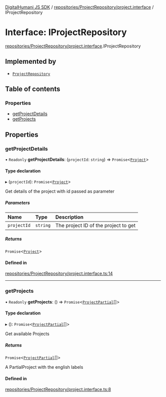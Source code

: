 [DigitalHumani JS SDK](../README.md) / [repositories/ProjectRepository/project.interface](../modules/repositories_ProjectRepository_project_interface.md) / IProjectRepository

# Interface: IProjectRepository

[repositories/ProjectRepository/project.interface](../modules/repositories_ProjectRepository_project_interface.md).IProjectRepository

## Implemented by

- [`ProjectRepository`](../classes/repositories_ProjectRepository_project_repository.ProjectRepository.md)

## Table of contents

### Properties

- [getProjectDetails](repositories_ProjectRepository_project_interface.IProjectRepository.md#getprojectdetails)
- [getProjects](repositories_ProjectRepository_project_interface.IProjectRepository.md#getprojects)

## Properties

### getProjectDetails

• `Readonly` **getProjectDetails**: (`projectId`: `string`) => `Promise`<[`Project`](repositories_ProjectRepository_project_models.Project.md)\>

#### Type declaration

▸ (`projectId`): `Promise`<[`Project`](repositories_ProjectRepository_project_models.Project.md)\>

Get details of the project with id passed as parameter

##### Parameters

| Name | Type | Description |
| :------ | :------ | :------ |
| `projectId` | `string` | The project ID of the project to get |

##### Returns

`Promise`<[`Project`](repositories_ProjectRepository_project_models.Project.md)\>

#### Defined in

[repositories/ProjectRepository/project.interface.ts:14](https://github.com/impe93/digital-humani-js-sdk/blob/8605906/src/repositories/ProjectRepository/project.interface.ts#L14)

___

### getProjects

• `Readonly` **getProjects**: () => `Promise`<[`ProjectPartial`](../modules/repositories_ProjectRepository_project_models.md#projectpartial)[]\>

#### Type declaration

▸ (): `Promise`<[`ProjectPartial`](../modules/repositories_ProjectRepository_project_models.md#projectpartial)[]\>

Get available Projects

##### Returns

`Promise`<[`ProjectPartial`](../modules/repositories_ProjectRepository_project_models.md#projectpartial)[]\>

A PartialProject with the english labels

#### Defined in

[repositories/ProjectRepository/project.interface.ts:8](https://github.com/impe93/digital-humani-js-sdk/blob/8605906/src/repositories/ProjectRepository/project.interface.ts#L8)
